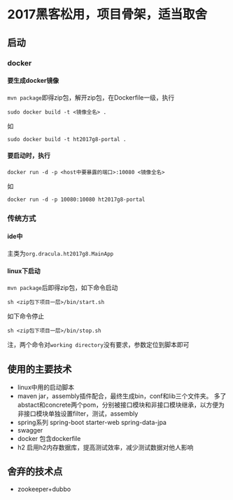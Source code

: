 # 2017黑客松用，项目骨架，适当取舍

## 启动

### docker 
#### 要生成docker镜像
`mvn package`即得zip包，解开zip包，在Dockerfile一级，执行
```
sudo docker build -t <镜像全名> .
```
如
```
sudo docker build -t ht2017g8-portal .
```

#### 要启动时，执行
```
docker run -d -p <host中要暴露的端口>:10080 <镜像全名>
```
如
```
docker run -d -p 10080:10080 ht2017g8-portal
```

### 传统方式

#### ide中
主类为`org.dracula.ht2017g8.MainApp`

#### linux下启动
`mvn package`后即得zip包，如下命令启动
```
sh <zip包下项目一层>/bin/start.sh
```
如下命令停止
```
sh <zip包下项目一层>/bin/stop.sh
```
注，两个命令对`working directory`没有要求，参数定位到脚本即可

## 使用的主要技术
* linux中用的启动脚本
* maven
jar，assembly插件配合，最终生成bin，conf和lib三个文件夹。
多了abstact和concrete两个pom，分别被接口模块和非接口模块继承，以方便为非接口模块单独设置filter，测试，assembly
* spring系列
spring-boot
starter-web
spring-data-jpa
* swagger
* docker
包含dockerfile
* h2
启用h2内存数据库，提高测试效率，减少测试数据对他人影响
## 舍弃的技术点
* zookeeper+dubbo
